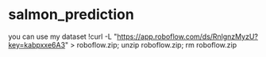 # salmon_prediction
you can use my dataset 
!curl -L "https://app.roboflow.com/ds/RnlgnzMyzU?key=kabpxxe6A3" > roboflow.zip; unzip roboflow.zip; rm roboflow.zip
